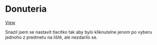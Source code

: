 # Donuteria
[View](https://Tomsatomsic.github.io/Donuteria/awdau/)

Snazil jsem se nastavit tlacitko tak aby bylo kliknutelne jenom po vyberu jednoho z predmetu na liště, ale nezdarilo se.
